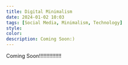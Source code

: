 ```yaml
---
title: Digital Minimalism
date: 2024-01-02 10:03
tags: [Social Media, Minimalism, Technology]
style: 
color: 
description: Coming Soon:)
---
```


Coming Soon!!!!!!!!!!!!!!!
